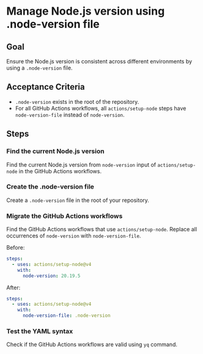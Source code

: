 # Manage Node.js version using .node-version file

## Goal

Ensure the Node.js version is consistent across different environments by using a `.node-version` file.

## Acceptance Criteria

- `.node-version` exists in the root of the repository.
- For all GitHub Actions workflows, all `actions/setup-node` steps have `node-version-file` instead of `node-version`.

## Steps

### Find the current Node.js version

Find the current Node.js version from `node-version` input of `actions/setup-node` in the GitHub Actions workflows.

### Create the .node-version file

Create a `.node-version` file in the root of your repository.

### Migrate the GitHub Actions workflows

Find the GitHub Actions workflows that use `actions/setup-node`.
Replace all occurrences of `node-version` with `node-version-file`.

Before:

```yaml
steps:
  - uses: actions/setup-node@v4
    with:
      node-version: 20.19.5
```

After:

```yaml
steps:
  - uses: actions/setup-node@v4
    with:
      node-version-file: .node-version
```

### Test the YAML syntax

Check if the GitHub Actions workflows are valid using `yq` command.
